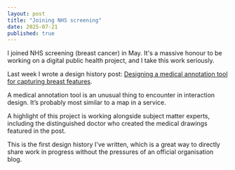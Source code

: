 ```yaml
---
layout: post
title: "Joining NHS screening"
date: 2025-07-21
published: true
---
```


I joined NHS screening (breast cancer) in May. It's a massive honour to be working on a digital public health project, and I take this work seriously. 

Last week I wrote a design history post: <a href="https://design-history.prevention-services.nhs.uk/manage-breast-screening/2025/07/medical-annotation-tool-for-capturing-breast-features/" target="_new">Designing a medical annotation tool for capturing breast features</a>. 

A medical annotation tool is an unusual thing to encounter in interaction design. It’s probably most similar to a map in a service.

A highlight of this project is working alongside subject matter experts, including the distinguished doctor who created the medical drawings featured in the post.

This is the first design history I've written, which is a great way to directly share work in progress without the pressures of an official organisation blog.


